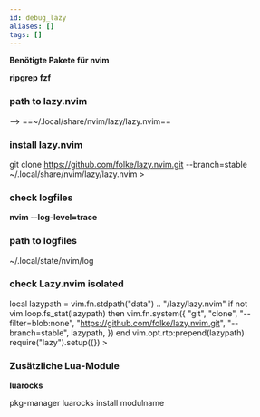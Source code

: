 ```yaml
---
id: debug_lazy
aliases: []
tags: []
---
```


**Benötigte Pakete für nvim**

**ripgrep**
**fzf**

### path to lazy.nvim

--> ==~/.local/share/nvim/lazy/lazy.nvim==

### install lazy.nvim

git clone https://github.com/folke/lazy.nvim.git --branch=stable ~/.local/share/nvim/lazy/lazy.nvim >

### check logfiles

**nvim --log-level=trace**

### path to logfiles

~/.local/state/nvim/log

### check Lazy.nvim isolated

local lazypath = vim.fn.stdpath("data") .. "/lazy/lazy.nvim"
if not vim.loop.fs_stat(lazypath) then
vim.fn.system({
"git",
"clone",
"--filter=blob:none",
"https://github.com/folke/lazy.nvim.git",
"--branch=stable",
lazypath,
})
end
vim.opt.rtp:prepend(lazypath)
require("lazy").setup({}) >

### Zusätzliche Lua-Module

**luarocks**

pkg-manager luarocks install modulname
